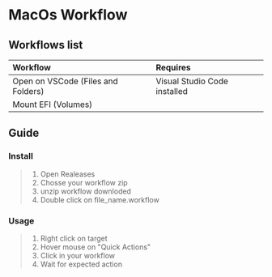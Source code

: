 # MacOs Workflow

## Workflows list
<table>
  <thead>
    <tr>
      <th align="left">Workflow</th>
      <th align="left">Requires</th>
    </tr>
  </thead>
  <tbody>
    <tr>
      <td align="left">Open on VSCode (Files and Folders)</td>
      <td align="left">Visual Studio Code installed</td>
    </tr>
    <tr>
      <td align="left">Mount EFI (Volumes)</td>
      <td align="left"></td>
    </tr>
  </tbody>
</table>

## Guide
### Install
> 1. Open Realeases
> 2. Chosse your workflow zip
> 3. unzip workflow downloded
> 4. Double click on file_name.workflow

### Usage
> 1. Right click on target
> 2. Hover mouse on "Quick Actions"
> 3. Click in your workflow
> 4. Wait for expected action
